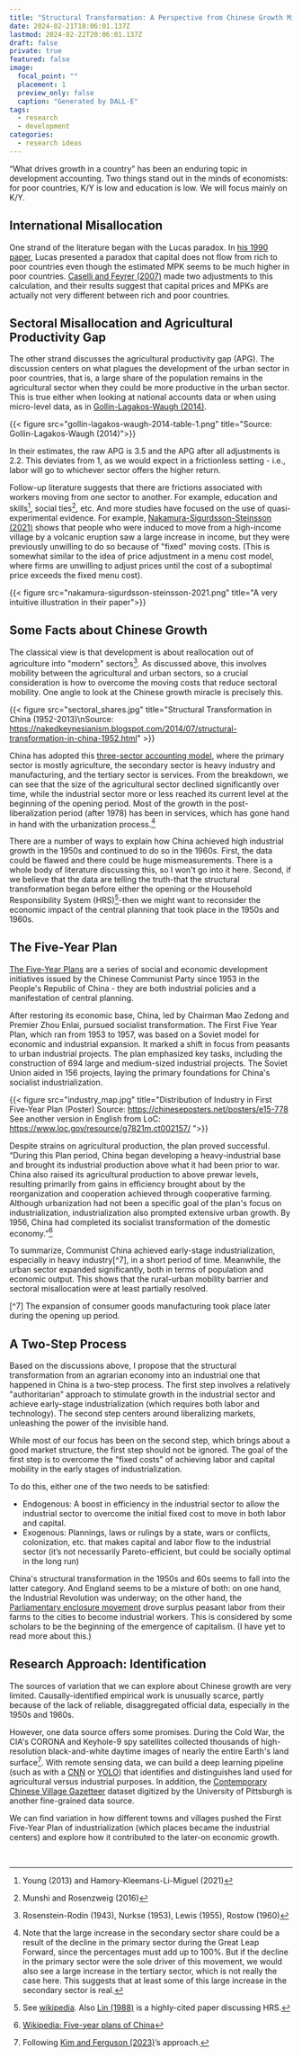 ```yaml
---
title: "Structural Transformation: A Perspective from Chinese Growth Miracle"
date: 2024-02-21T18:06:01.137Z
lastmod: 2024-02-22T20:06:01.137Z
draft: false
private: true
featured: false
image:
  focal_point: ""
  placement: 1
  preview_only: false
  caption: "Generated by DALL·E"
tags:
  - research
  - development
categories:
  - research ideas
---
```


“What drives growth in a country” has been an enduring topic in development accounting. Two things stand out in the minds of economists: for poor countries, K/Y is low and education is low. We will focus mainly on K/Y.

## International Misallocation

One strand of the literature began with the Lucas paradox. In [his 1990 paper](https://www.jstor.org/stable/2006549), Lucas presented a paradox that capital does not flow from rich to poor countries even though the estimated MPK seems to be much higher in poor countries. [Caselli and Feyrer (2007)](https://personal.lse.ac.uk/casellif/papers/mpk.pdf) made two adjustments to this calculation, and their results suggest that capital prices and MPKs are actually not very different between rich and poor countries.

## Sectoral Misallocation and Agricultural Productivity Gap

The other strand discusses the agricultural productivity gap (APG). The discussion centers on what plagues the development of the urban sector in poor countries, that is, a large share of the population remains in the agricultural sector when they could be more productive in the urban sector. This is true either when looking at national accounts data or when using micro-level data, as in [Gollin-Lagakos-Waugh (2014)](https://www.nber.org/papers/w19628).


{{< figure src="gollin-lagakos-waugh-2014-table-1.png" title="Source: Gollin-Lagakos-Waugh (2014)">}}

In their estimates, the raw APG is 3.5 and the APG after all adjustments is 2.2. This deviates from 1, as we would expect in a frictionless setting - i.e., labor will go to whichever sector offers the higher return.

Follow-up literature suggests that there are frictions associated with workers moving from one sector to another. For example, education and skills[^1], social ties[^2], etc. And more studies have focused on the use of quasi-experimental evidence. For example, [Nakamura-Sigurdsson-Steinsson (2021)](https://eml.berkeley.edu/~enakamura/papers/giftofmoving.pdf) shows that people who were induced to move from a high-income village by a volcanic eruption saw a large increase in income, but they were previously unwilling to do so because of "fixed" moving costs. (This is somewhat similar to the idea of price adjustment in a menu cost model, where firms are unwilling to adjust prices until the cost of a suboptimal price exceeds the fixed menu cost).

[^1]: Young (2013) and Hamory-Kleemans-Li-Miguel (2021)
[^2]: Munshi and Rosenzweig (2016)



{{< figure src="nakamura-sigurdsson-steinsson-2021.png" title="A very intuitive illustration in their paper">}} 

## Some Facts about Chinese Growth

The classical view is that development is about reallocation out of agriculture into "modern" sectors[^3]. As discussed above, this involves mobility between the agricultural and urban sectors, so a crucial consideration is how to overcome the moving costs that reduce sectoral mobility. One angle to look at the Chinese growth miracle is precisely this.

[^3]: Rosenstein-Rodin (1943), Nurkse (1953), Lewis (1955), Rostow (1960)



{{< figure src="sectoral_shares.jpg" title="Structural Transformation in China (1952-2013)\nSource: https://nakedkeynesianism.blogspot.com/2014/07/structural-transformation-in-china-1952.html" >}}

China has adopted this [three-sector accounting model](https://en.wikipedia.org/wiki/Three-sector_model), where the primary sector is mostly agriculture, the secondary sector is heavy industry and manufacturing, and the tertiary sector is services. From the breakdown, we can see that the size of the agricultural sector declined significantly over time, while the industrial sector more or less reached its current level at the beginning of the opening period. Most of the growth in the post-liberalization period (after 1978) has been in services, which has gone hand in hand with the urbanization process.[^4]

[^4]: Note that the large increase in the secondary sector share could be a result of the decline in the primary sector during the Great Leap Forward, since the percentages must add up to 100%. But if the decline in the primary sector were the sole driver of this movement, we would also see a large increase in the tertiary sector, which is not really the case here. This suggests that at least some of this large increase in the secondary sector is real.

There are a number of ways to explain how China achieved high industrial growth in the 1950s and continued to do so in the 1960s. First, the data could be flawed and there could be huge mismeasurements. There is a whole body of literature discussing this, so I won't go into it here. Second, if we believe that the data are telling the truth-that the structural transformation began before either the opening or the Household Responsibility System (HRS)[^5]-then we might want to reconsider the economic impact of the central planning that took place in the 1950s and 1960s.

[^5]: See [wikipedia](https://en.wikipedia.org/wiki/Household_responsibility_system). Also [Lin (1988)](https://www.jstor.org/stable/1566543) is a highly-cited paper discussing HRS. 

## The Five-Year Plan

[The Five-Year Plans](https://en.wikipedia.org/wiki/Five-year_plans_of_China) are a series of social and economic development initiatives issued by the Chinese Communist Party since 1953 in the People's Republic of China - they are both industrial policies and a manifestation of central planning.

After restoring its economic base, China, led by Chairman Mao Zedong and Premier Zhou Enlai, pursued socialist transformation. The First Five Year Plan, which ran from 1953 to 1957, was based on a Soviet model for economic and industrial expansion. It marked a shift in focus from peasants to urban industrial projects. The plan emphasized key tasks, including the construction of 694 large and medium-sized industrial projects. The Soviet Union aided in 156 projects, laying the primary foundations for China's socialist industrialization.


{{< figure src="industry_map.jpg" title="Distribution of Industry in First Five-Year Plan (Poster) &#13;Source: https://chineseposters.net/posters/e15-778 &#13;See another version in English from LoC: https://www.loc.gov/resource/g7821m.ct002157/ ">}}

Despite strains on agricultural production, the plan proved successful. “During this Plan period, China began developing a heavy-industrial base and brought its industrial production above what it had been prior to war. China also raised its agricultural production to above prewar levels, resulting primarily from gains in efficiency brought about by the reorganization and cooperation achieved through cooperative farming. Although urbanization had not been a specific goal of the plan's focus on industrialization, industrialization also prompted extensive urban growth. By 1956, China had completed its socialist transformation of the domestic economy.”[^6]

[^6]: [Wikipedia: Five-year plans of China](https://en.wikipedia.org/wiki/Five-year_plans_of_China)

To summarize, Communist China achieved early-stage industrialization, especially in heavy industry[^7], in a short period of time. Meanwhile, the urban sector expanded significantly, both in terms of population and economic output. This shows that the rural-urban mobility barrier and sectoral misallocation were at least partially resolved. 

[^7] The expansion of consumer goods manufacturing took place later during the opening up period. 

## A Two-Step Process

Based on the discussions above, I propose that the structural transformation from an agrarian economy into an industrial one that happened in China is a two-step process. The first step involves a relatively "authoritarian" approach to stimulate growth in the industrial sector and achieve early-stage industrialization (which requires both labor and technology). The second step centers around liberalizing markets, unleashing the power of the invisible hand. 

While most of our focus has been on the second step, which brings about a good market structure, the first step should not be ignored. The goal of the first step is to overcome the "fixed costs" of achieving labor and capital mobility in the early stages of industrialization.

To do this, either one of the two needs to be satisfied:  
- Endogenous: A boost in efficiency in the industrial sector to allow the industrial sector to overcome the initial fixed cost to move in both labor and capital. 
- Exogenous: Plannings, laws or rulings by a state, wars or conflicts, colonization, etc. that makes capital and labor flow to the industrial sector (it’s not necessarily Pareto-efficient, but could be socially optimal in the long run)

China's structural transformation in the 1950s and 60s seems to fall into the latter category. And England seems to be a mixture of both: on one hand, the Industrial Revolution was underway; on the other hand, the [Parliamentary enclosure movement](https://en.wikipedia.org/wiki/Enclosure) drove surplus peasant labor from their farms to the cities to become industrial workers. This is considered by some scholars to be the beginning of the emergence of capitalism. (I have yet to read more about this.)

## Research Approach: Identification

The sources of variation that we can explore about Chinese growth are very limited. Causally-identified empirical work is unusually scarce, partly because of the lack of reliable, disaggregated official data, especially in the 1950s and 1960s. 

However, one data source offers some promises. During the Cold War, the CIA's CORONA and Keyhole-9 spy satellites collected thousands of high-resolution black-and-white daytime images of nearly the entire Earth's land surface[^8]. With remote sensing data, we can build a deep learning pipeline (such as with a [CNN](https://arxiv.org/abs/1910.12023) or [YOLO](https://arxiv.org/abs/1506.02640)) that identifies and distinguishes land used for agricultural versus industrial purposes. In addition, the [Contemporary Chinese Village Gazetteer](https://www.chinesevillagedata.library.pitt.edu/) dataset digitized by the University of Pittsburgh is another fine-grained data source.

We can find variation in how different towns and villages pushed the First Five-Year Plan of industrialization (which places became the industrial centers) and explore how it contributed to the later-on economic growth. 

[^8]: Following [Kim and Ferguson (2023)](https://oliverwkim.com/papers/oliver_kim_JMP.pdf)’s approach. 

<br>




